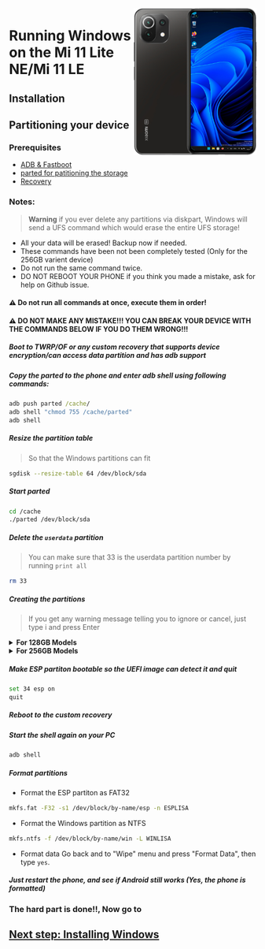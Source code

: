 <img align="right" src="https://github.com/ETCHDEV/Port-Windows-11-Xiaomi-11-Lite-NE/blob/main/lisa.png" width="250" alt="Windows 11 Running On a Mi 11 Lite NE">


# Running Windows on the Mi 11 Lite NE/Mi 11 LE

## Installation

## Partitioning your device

### Prerequisites
- [ADB & Fastboot](https://developer.android.com/studio/releases/platform-tools)
- [parted for patitioning the storage](https://www.mediafire.com/file/s9bjano4pezphou/parted/file)
- [Recovery](https://xdaforums.com/t/unofficial-recovery-twrp-recovery-a14-tested.4557313)

### Notes:
> **Warning** if you ever delete any partitions via diskpart, Windows will send a UFS command which would erase the entire UFS storage!
- All your data will be erased! Backup now if needed.
- These commands have been not been completely tested (Only for the 256GB varient device)
- Do not run the same command twice.
- DO NOT REBOOT YOUR PHONE if you think you made a mistake, ask for help on Github issue.

#### ⚠️ Do not run all commands at once, execute them in order!

#### ⚠️ DO NOT MAKE ANY MISTAKE!!! YOU CAN BREAK YOUR DEVICE WITH THE COMMANDS BELOW IF YOU DO THEM WRONG!!!

##### Boot to TWRP/OF or any custom recovery that supports device encryption/can access data partition and has adb support
##### Copy the parted to the phone and enter adb shell using following commands:
```cmd
adb push parted /cache/
adb shell "chmod 755 /cache/parted"
adb shell
```

##### Resize the partition table
> So that the Windows partitions can fit
```sh
sgdisk --resize-table 64 /dev/block/sda
```

##### Start parted
```sh
cd /cache
./parted /dev/block/sda
```

##### Delete the `userdata` partition
> You can make sure that 33 is the userdata partition number by running
>  `print all`
```sh
rm 33
```

##### Creating the partitions
> If you get any warning message telling you to ignore or cancel, just type i and press Enter

<details>
<summary><b><strong>For 128GB Models</strong></b></summary>



- Create Android's data partition
```sh
mkpart userdata ext4 12.2GB 70.0GB
```

- Create the ESP partition (stores Windows bootloader data and EFI files)
```sh
mkpart esp fat32 70.0GB 70.3GB 
```

- Create the main partition where Windows will be installed to
```sh
mkpart win ntfs 70.3GB 125GB
```

  </summary>
</details>

<details>
<summary><b><strong>For 256GB Models</strong></b></summary>


- Create Android's data partition(Find where the last part end using print and start the userdata part from there)
```sh
mkpart userdata ext4 12.2GB 140.2GB
```

- Create the ESP partition (stores Windows bootloader data and EFI files)
```sh
mkpart esp fat32 140.2GB 140.5GB
```

- Create the main partition where Windows will be installed to
```sh
mkpart win ntfs 140.5GB 254GB
```
  </summary>
</details>

##### Make ESP partiton bootable so the UEFI image can detect it and quit
```sh
set 34 esp on
quit
```
##### Reboot to the custom recovery
##### Start the shell again on your PC
```cmd
adb shell
```

##### Format partitions
-  Format the ESP partiton as FAT32
```sh
mkfs.fat -F32 -s1 /dev/block/by-name/esp -n ESPLISA
```

-  Format the Windows partition as NTFS
```sh
mkfs.ntfs -f /dev/block/by-name/win -L WINLISA
```
- Format data
Go back and to "Wipe" menu and press "Format Data", 
then type `yes`.

##### Just restart the phone, and see if Android still works (Yes, the phone is formatted)

### The hard part is done!!, Now go to

## [Next step: Installing Windows](./install-en.md)
